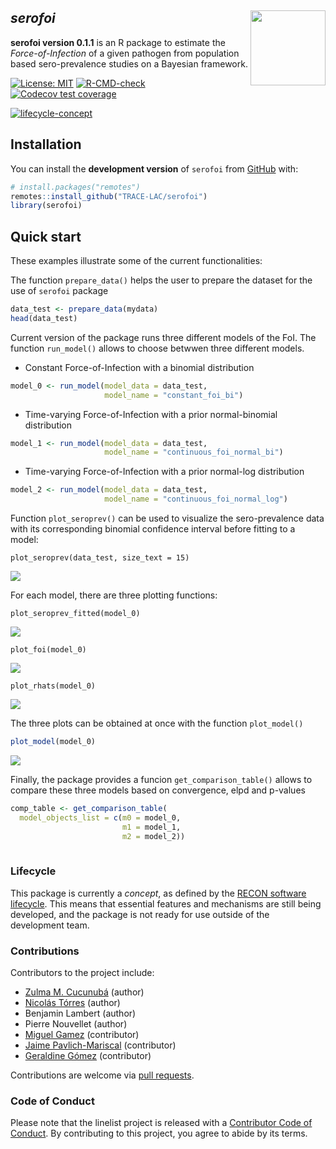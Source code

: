 
## *serofoi*<img src="man/figures/serofoi-logo.png" align="right" width="120" />

__serofoi version 0.1.1__ is an R package to estimate the *Force-of-Infection* of a given pathogen from population based sero-prevalence studies on a Bayesian framework.

<!-- badges: start -->

[![License:
MIT](https://img.shields.io/badge/License-MIT-yellow.svg)](https://opensource.org/licenses/MIT)
[![R-CMD-check](https://github.com/TRACE-LAC/serofoi/actions/workflows/R-CMD-check.yaml/badge.svg)](https://github.com/TRACE-LAC/serofoi/actions/workflows/R-CMD-check.yaml)
[![Codecov test
coverage](https://codecov.io/gh/TRACE-LAC/serofoi/branch/bugfixes-jaime/graph/badge.svg)](https://github.com/TRACE-LAC/serofoi?branch=bugfixes-jaime)

[![lifecycle-concept](https://raw.githubusercontent.com/reconverse/reconverse.github.io/master/images/badge-concept.svg)](https://www.reconverse.org/lifecycle.html#concept)
<!-- badges: end -->

## Installation

You can install the **development version** of `serofoi` from
[GitHub](https://github.com/) with:

``` r
# install.packages("remotes")
remotes::install_github("TRACE-LAC/serofoi")
library(serofoi)
```

## Quick start

These examples illustrate some of the current functionalities:

The function `prepare_data()` helps the user to prepare the dataset for the use of `serofoi` package

``` r
data_test <- prepare_data(mydata)
head(data_test)
```

Current version of the package runs three different models of the FoI. The function `run_model()` allows to choose betwwen three different models.


- Constant Force-of-Infection with a binomial distribution
``` r
model_0 <- run_model(model_data = data_test,
                     model_name = "constant_foi_bi")
``` 

- Time-varying Force-of-Infection with a prior normal-binomial distribution
``` r
model_1 <- run_model(model_data = data_test,
                     model_name = "continuous_foi_normal_bi")
```

- Time-varying Force-of-Infection with a prior normal-log distribution
``` r
model_2 <- run_model(model_data = data_test,
                     model_name = "continuous_foi_normal_log")
``` 

Function `plot_seroprev()` can be used to visualize the sero-prevalence data with its corresponding binomial confidence interval before fitting to a model:
```
plot_seroprev(data_test, size_text = 15)
```
![](man/figures/plot_seroprev_example.png)

For each model, there are three plotting functions:
```
plot_seroprev_fitted(model_0)
``` 
![](man/figures/plot_seroprev_fitted_example.png)


```
plot_foi(model_0)
``` 
![](man/figures/plot_foi_example.png)


```
plot_rhats(model_0)
``` 
![](man/figures/plot_rhats_example.png)


The three plots can be obtained at once with the function `plot_model()`
``` r
plot_model(model_0)
```
![](man/figures/plot_model_example.png)


Finally, the package provides a funcion `get_comparison_table()`  allows to compare these three models based on convergence, elpd and p-values

``` r
comp_table <- get_comparison_table(
  model_objects_list = c(m0 = model_0,
                         m1 = model_1,
                         m2 = model_2))
                         
``` 




### Lifecycle

This package is currently a *concept*, as defined by the [RECON software
lifecycle](https://www.reconverse.org/lifecycle.html). This means that
essential features and mechanisms are still being developed, and the
package is not ready for use outside of the development team.

### Contributions

Contributors to the project include:

- [Zulma M. Cucunubá](https://github.com/zmcucunuba) (author)
- [Nicolás Tórres](https://github.com/ntorresd) (author)
- Benjamin Lambert (author)
- Pierre Nouvellet (author)
- [Miguel Gamez](https://github.com/megamezl) (contributor)
- [Jaime Pavlich-Mariscal](https://github.com/jpavlich) (contributor)
- [Geraldine Gómez](https://github.com/GeraldineGomez) (contributor)

Contributions are welcome via [pull
requests](https://github.com/TRACE-LAC/serofoi/pulls).


### Code of Conduct

Please note that the linelist project is released with a [Contributor
Code of
Conduct](https://contributor-covenant.org/version/2/0/CODE_OF_CONDUCT.html).
By contributing to this project, you agree to abide by its terms.

